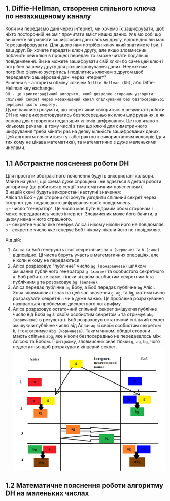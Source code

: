 ## 1. Diffie-Hellman, створення спільного ключа по незахищеному каналу
Коли ми передаємо дані через інтернет, ми хочемо їх зашифрувати, щоб ніхто посторонній не зміг прочитати вміст наших даних. Уявімо собі що ви хочете віправляти зашифровані дані своєму другу, відповідно він має їх розшифровувати. Для цього нам потрібен ключ який знатимете і ви, і ваш друг. Ви хочете передати ключ другу, але якщо зловмисник побачить цей ключ в процесі передачі то зможе читати подальші повідемлення. Ви не можете зашифрувати свій ключ бо саме цей ключ і потрібен вашему другу для розшифровування даних. Невже нам потрібно фізично зустрітись і поділитись ключем з другом щоб передавати зашифровані дані через інтернет?  
Рішення є - алгоритм обміну ключем `Diffie-Hellman (DH)`, або Diffie-Hellman key exchange.  
`DH - це криптографічний алгоритм, який дозволяє сторонам узгодити спільний секрет через незахищений канал спілкування без безпосередньої передачі цього секрету. `  
Дуже важливо розуміти, що секрет який свториться в результаті роботи DH не має використовуватись безпосередньо як ключ шифрування, а як основа для створення подальших ключів шифрування. Це пов'язано з кількома речами, в тому числі з тим що ключі для симетричного шифрування треба міняти раз на деяку кількість зашифрованих даних.  
Цей алгоритм поясниться тут абстрактно з використанням кольорів (для тих кому не цікава математика), та математично з дуже маленькими числами.  

## 1.1 Абстрактне пояснення роботи DH
Для простоти абстрактного пояснення будуть використані кольори. Майте на увазі, що схема дуже спрощена і не вдається в деталі роботи алгоритму (це робиться в секції з математичним поясненням).  
В нашій схемі будуть використані наступні значення:  
Аліса та Боб - дві сторони які хочуть узгодити спільний секрет через Інтернет для подальшого шифрування своїх повідомлень.  
`g` - число "генератор". Це число має бути відомим обом сторонам і може передаватись через інтернет. Зловмисник може його бачити, в цьому нема нічого страшного.  
`a` - секретне число яке генерує Аліса і нікому ніколи його не повідомляє.  
`b` - секретне число яке генерує Боб і нікому ніколи його не повідомляє.  

Хід дій:  
1. Аліса та Боб генерують свої секретні числа `a (червоне)` та `b (синє)` відповідно. Ці числа беруть участь в математичних операціях, але ніколи нікому не передаються.
2. Аліса розраховує "публічне" число `ag (помаранчеве)` шляхом змішання публічного генератора `g (жовте)` та особистого секретного `a`. Боб робить те саме, тільки зі своїм особистим секретним `b` та публічним `g` та розраховує `bg (зелене)`.
3. Аліса передає публічне `ag` Бобу, а Боб передає публічне `bg` Алісі. Хоча зловмисник і знає на цей час значення `g`, `ag`, та `bg`, математично розрахувати секретні `a` чи `b` дуже важко. Ця проблема розрахування називається проблемою дискретного логарифму.
4. Аліса розраховує остаточний спільний секрет змішуючи публічне число від Боба `bg` зі своїм особистим секретом `a` та отримує `abg (коричневе)` в результаті. Боб розраховує остаточний спілький секрет змішуючи публічне число від Аліси `ag` зі своїм особистим секретом `b`, і теж отримує `abg (коричневе)`. Таким чином, обидві сторони мають спільне `abg`, яке ніколи безпосередньо не передавалось між Алісою та Бобом. При цьому, зловмисник знає тільки `g`, `ag`, `bg`, чого недостатньо щоб розрахувати кінцевий секрет.  
![DH abstract](https://github.com/sarin00/Course1-Intro-to-Cybersecruity/blob/main/%D1%8F%D0%94%D0%BE%D0%B4%D0%B0%D1%82%D0%BA%D0%BE%D0%B2%D1%96%20%D0%BC%D0%B0%D1%82%D0%B5%D1%80%D1%96%D0%B0%D0%BB%D0%B8/DH_abstract.png)

## 1.2 Математичне пояснення роботи алгоритму DH на маленьких числах
